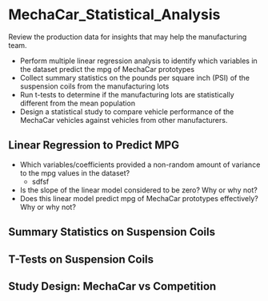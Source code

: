 # MechaCar_Statistical_Analysis

Review the production data for insights that may help the manufacturing team.
- Perform multiple linear regression analysis to identify which variables in the dataset predict the mpg of MechaCar prototypes
- Collect summary statistics on the pounds per square inch (PSI) of the suspension coils from the manufacturing lots
- Run t-tests to determine if the manufacturing lots are statistically different from the mean population
- Design a statistical study to compare vehicle performance of the MechaCar vehicles against vehicles from other manufacturers.

## Linear Regression to Predict MPG
- Which variables/coefficients provided a non-random amount of variance to the mpg values in the dataset?
  - sdfsf
- Is the slope of the linear model considered to be zero? Why or why not?
- Does this linear model predict mpg of MechaCar prototypes effectively? Why or why not?
## Summary Statistics on Suspension Coils

## T-Tests on Suspension Coils

## Study Design: MechaCar vs Competition
